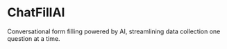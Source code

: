 # ChatFillAI
Conversational form filling powered by AI, streamlining data collection one question at a time.

